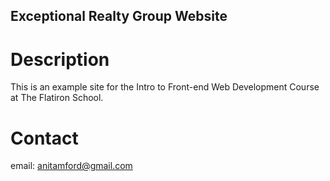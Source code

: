 Exceptional Realty Group Website
---

# Description

This is an example site for the Intro to Front-end Web Development Course at The Flatiron School.

# Contact

email:  anitamford@gmail.com